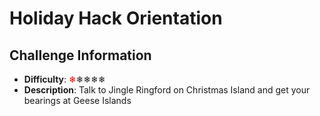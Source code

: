 # Holiday Hack Orientation

## Challenge Information
- **Difficulty**: <span style="color: red;">❄</span>❄❄❄❄
- **Description**: Talk to Jingle Ringford on Christmas Island and get your bearings at Geese Islands